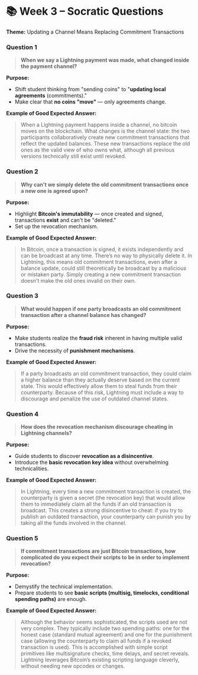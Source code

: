 # 📚 Week 3 – Socratic Questions
**Theme:** Updating a Channel Means Replacing Commitment Transactions

### Question 1
> **When we say a Lightning payment was made, what changed inside the payment channel?**

**Purpose:**
- Shift student thinking from "sending coins" to "**updating local agreements** (commitments)."
- Make clear that **no coins "move"** — only agreements change.

**Example of Good Expected Answer:**
> When a Lightning payment happens inside a channel, no bitcoin moves on the blockchain. What changes is the channel state: the two participants collaboratively create new commitment transactions that reflect the updated balances. These new transactions replace the old ones as the valid view of who owns what, although all previous versions technically still exist until revoked.

### Question 2
> **Why can't we simply delete the old commitment transactions once a new one is agreed upon?**

**Purpose:**
- Highlight **Bitcoin's immutability** — once created and signed, transactions **exist** and can't be "deleted."
- Set up the revocation mechanism.

**Example of Good Expected Answer:**
> In Bitcoin, once a transaction is signed, it exists independently and can be broadcast at any time. There’s no way to physically delete it. In Lightning, this means old commitment transactions, even after a balance update, could still theoretically be broadcast by a malicious or mistaken party. Simply creating a new commitment transaction doesn't make the old ones invalid on their own.

### Question 3
> **What would happen if one party broadcasts an old commitment transaction after a channel balance has changed?**

**Purpose:**
- Make students realize the **fraud risk** inherent in having multiple valid transactions.
- Drive the necessity of **punishment mechanisms**.

**Example of Good Expected Answer:**
> If a party broadcasts an old commitment transaction, they could claim a higher balance than they actually deserve based on the current state. This would effectively allow them to steal funds from their counterparty. Because of this risk, Lightning must include a way to discourage and penalize the use of outdated channel states.

### Question 4
> **How does the revocation mechanism discourage cheating in Lightning channels?**

**Purpose:**
- Guide students to discover **revocation as a disincentive**.
- Introduce the **basic revocation key idea** without overwhelming technicalities.

**Example of Good Expected Answer:**
> In Lightning, every time a new commitment transaction is created, the counterparty is given a secret (the revocation key) that would allow them to immediately claim all the funds if an old transaction is broadcast. This creates a strong disincentive to cheat: if you try to publish an outdated transaction, your counterparty can punish you by taking all the funds involved in the channel.

### Question 5
> **If commitment transactions are just Bitcoin transactions, how complicated do you expect their scripts to be in order to implement revocation?**

**Purpose:**
- Demystify the technical implementation.
- Prepare students to see **basic scripts (multisig, timelocks, conditional spending paths)** are enough.

**Example of Good Expected Answer:**
> Although the behavior seems sophisticated, the scripts used are not very complex. They typically include two spending paths: one for the honest case (standard mutual agreement) and one for the punishment case (allowing the counterparty to claim all funds if a revoked transaction is used). This is accomplished with simple script primitives like multisignature checks, time delays, and secret reveals. Lightning leverages Bitcoin’s existing scripting language cleverly, without needing new opcodes or changes.
